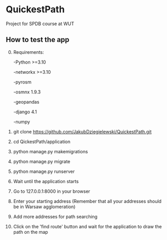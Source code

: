 # QuickestPath
Project for SPDB course at WUT

## How to test the app

0. Requirements:

    -Python >=3.10

    -networkx >=3.10 

    -pyrosm

    -osmnx 1.9.3

    -geopandas

    -django 4.1

    -numpy

1. git clone https://github.com/JakubDziegielewski/QuickestPath.git

2. cd QickestPath/application

3. python manage.py makemigrations

4. python manage.py migrate

5. python manage.py runserver

6. Wait until the application starts

7. Go to 127.0.0.1:8000 in your browser

8. Enter your starting address (Remember that all your addresses should be in Warsaw agglomeration)

9. Add more addresses for path searching

10. Click on the 'find route' button and wait for the application to draw the path on the map
